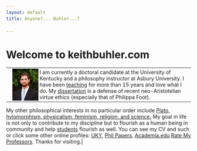 ```yaml
---
layout: default
title: Anyone?... Buhler...?  

--- 
```



# Welcome to keithbuhler.com


|                                                                              |         |
|-------------------------------------------------------------------------------------|---------|
| <img src="/img/keithbuhler-golden.png" alt="Keith Buhler" align="left" hspace="10"> | I am currently a doctoral candidate at the University of Kentucky and a philosophy instructor at Asbury University. I have been [teaching](/teaching) for more than 15 years and love what I do. My [dissertation](/research) is a defense of recent neo-Aristotelian virtue ethics (especially that of Philippa Foot). 

My other philosophical interests in no particular order include [Plato, hylomorphism, physicalism, feminism, religion, and science.](https://uky.academia.edu/KeithBuhler)   My goal in life is not only to contribute to my discipline but to flourish as a human being in community and help [students](/philosophy) flourish as well. You can see my CV and such or click some other online profiles: [UKY](https://philosophy.as.uky.edu/users/kebu226), [Phil Papers](http://philpapers.org/profile/47267), [Academia.edu](https://uky.academia.edu/KeithBuhler).[Rate My Professors](http://www.ratemyprofessors.com/ShowRatings.jsp?tid=1822771). Thanks for visiting.|